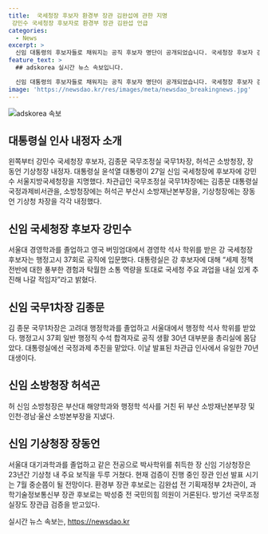 ```yaml
---
title:  국세청장 후보자 환경부 장관 김완섭에 관한 지명 
 강민수 국세청장 후보자로 환경부 장관 김완섭 언급
categories:
  - News
excerpt: >
  신임 대통령의 후보자들로 채워지는 공직 후보자 명단이 공개되었습니다. 국세청장 후보자 강민수는 행정 공직 출신으로, 국세 정책에 대한 경험과 소통 능력을 강조받았습니다. 국무조정실 국무1차장과 소방청장, 기상청장 후보자들도 소개되었는데, 대다수는 공직 출신이며 전문성을 갖췄습니다. 이들의 임명은 국회 인사청문회를 거쳐 결정될 예정이며, 다음으로 환경부·과학기술정보통신부·고용노동부 장관급 인사가 예정돼 있습니다.
feature_text: >
  ## adskorea 실시간 뉴스 속보입니다.

  신임 대통령의 후보자들로 채워지는 공직 후보자 명단이 공개되었습니다. 국세청장 후보자 강민수는 행정 공직 출신으로, 국세 정책에 대한 경험과 소통 능력을 강조받았습니다. 국무조정실 국무1차장과 소방청장, 기상청장 후보자들도 소개되었는데, 대다수는 공직 출신이며 전문성을 갖췄습니다. 이들의 임명은 국회 인사청문회를 거쳐 결정될 예정이며, 다음으로 환경부·과학기술정보통신부·고용노동부 장관급 인사가 예정돼 있습니다.
image: 'https://newsdao.kr/res/images/meta/newsdao_breakingnews.jpg'
---
```


<p><img src="https://newsdao.kr/res/images/meta/newsdao_breakingnews.jpg" alt="adskorea 속보" /></p>

<h2 data-ke-size="size26">대통령실 인사 내정자 소개</h2>

<p data-ke-size="size16">왼쪽부터 강민수 국세청장 후보자, 김종문 국무조정실 국무1차장, 허석곤 소방청장, 장동언 기상청장 내정자. 대통령실 윤석열 대통령이 27일 신임 국세청장에 후보자에 강민수 서울지방국세청장을 지명했다. 차관급인 국무조정실 국무1차장에는 김종문 대통령실 국정과제비서관을, 소방청장에는 허석곤 부산시 소방재난본부장을, 기상청장에는 장동언 기상청 차장을 각각 내정했다.</p>

<h2 data-ke-size="size26">신임 국세청장 후보자 강민수</h2>

<p data-ke-size="size16">서울대 경영학과를 졸업하고 영국 버밍엄대에서 경영학 석사 학위를 받은 강 국세청장 후보자는 행정고시 37회로 공직에 입문했다. 대통령실은 강 후보자에 대해 “세제 정책 전반에 대한 풍부한 경험과 탁월한 소통 역량을 토대로 국세청 주요 과업을 내실 있게 추진해 나갈 적임자”라고 밝혔다.</p>

<h2 data-ke-size="size26">신임 국무1차장 김종문</h2>

<p data-ke-size="size16">김 종문 국무1차장은 고려대 행정학과를 졸업하고 서울대에서 행정학 석사 학위를 받았다. 행정고시 37회 일반 행정직 수석 합격자로 공직 생활 30년 대부분을 총리실에 몸담았다. 대통령실에선 국정과제 추진을 맡았다. 이날 발표된 차관급 인사에서 유일한 70년대생이다.</p>

<h2 data-ke-size="size26">신임 소방청장 허석곤</h2>

<p data-ke-size="size16">허 신임 소방청장은 부산대 해양학과와 행정학 석사를 거친 뒤 부산 소방재난본부장 및 인천·경남·울산 소방본부장을 지냈다.</p>

<h2 data-ke-size="size26">신임 기상청장 장동언</h2>

<p data-ke-size="size16">서울대 대기과학과를 졸업하고 같은 전공으로 박사학위를 취득한 장 신임 기상청장은 23년간 기상청 내 주요 보직을 두루 거쳤다. 현재 검증이 진행 중인 장관 인선 발표 시기는 7월 중순쯤이 될 전망이다. 환경부 장관 후보로는 김완섭 전 기획재정부 2차관이, 과학기술정보통신부 장관 후보로는 박성중 전 국민의힘 의원이 거론된다. 방기선 국무조정실장도 장관급 검증을 받고있다.</p>
실시간 뉴스 속보는, <a href="https://newsdao.kr" rel="dofollow">https://newsdao.kr</a>


